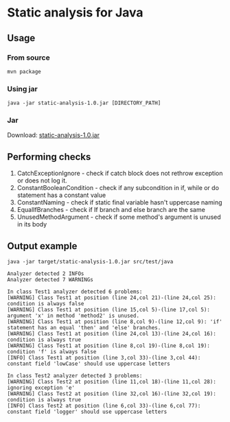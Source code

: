 # Static analysis for Java

## Usage

### From source
`mvn package`

### Using jar
`java -jar static-analysis-1.0.jar [DIRECTORY_PATH]`

### Jar
Download: [static-analysis-1.0.jar](https://github.com/mikita95/static-analysis/releases/download/v1.0/static-analysis-1.0.jar)

## Performing checks
1. CatchExceptionIgnore - check if catch block does not rethrow exception or does not log it.
2. ConstantBooleanCondition - check if any subcondition in if, while or do statement has a constant value
3. ConstantNaming - check if static final variable hasn't uppercase naming
4. EqualIfBranches - check if If branch and else branch are the same
5. UnusedMethodArgument - check if some method's argument is unused in its body

## Output example
```java -jar target/static-analysis-1.0.jar src/test/java```
```
Analyzer detected 2 INFOs
Analyzer detected 7 WARNINGs

In class Test1 analyzer detected 6 problems:
[WARNING] Class Test1 at position (line 24,col 21)-(line 24,col 25): condition is always false
[WARNING] Class Test1 at position (line 15,col 5)-(line 17,col 5): argument 'x' in method 'method2' is unused.
[WARNING] Class Test1 at position (line 8,col 9)-(line 12,col 9): 'if' statement has an equal 'then' and 'else' branches.
[WARNING] Class Test1 at position (line 24,col 13)-(line 24,col 16): condition is always true
[WARNING] Class Test1 at position (line 8,col 19)-(line 8,col 19): condition 'f' is always false
[INFO] Class Test1 at position (line 3,col 33)-(line 3,col 44): constant field 'lowCase' should use uppercase letters

In class Test2 analyzer detected 3 problems:
[WARNING] Class Test2 at position (line 11,col 18)-(line 11,col 28): ignoring exception 'e'
[WARNING] Class Test2 at position (line 32,col 16)-(line 32,col 19): condition is always true
[INFO] Class Test2 at position (line 6,col 33)-(line 6,col 77): constant field 'logger' should use uppercase letters
```
